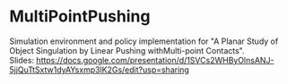 # MultiPointPushing
Simulation environment and policy implementation for "A  Planar  Study  of  Object  Singulation  by  Linear  Pushing  withMulti-point  Contacts".  
Slides: https://docs.google.com/presentation/d/1SVCs2WHByOlnsANJ-5jjQuTtSxtw1dyAYsxmp3lK2Gs/edit?usp=sharing
